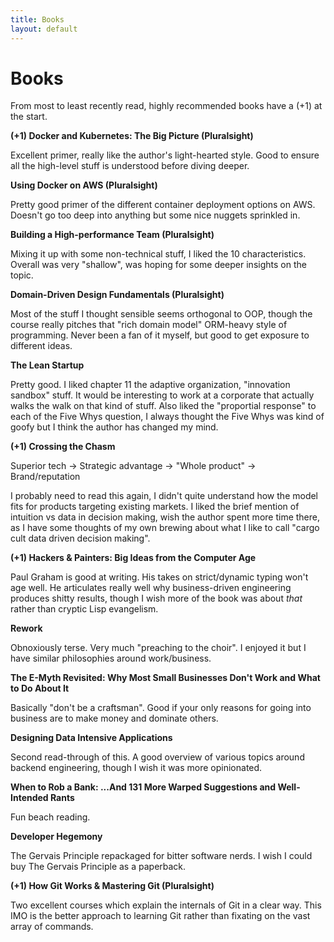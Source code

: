 ```yaml
---
title: Books
layout: default
---
```


# Books

From most to least recently read, highly recommended books have a (+1) at the start.

**(+1) Docker and Kubernetes: The Big Picture (Pluralsight)**

Excellent primer, really like the author's light-hearted style. Good to ensure all the high-level stuff is understood before diving deeper.

**Using Docker on AWS (Pluralsight)**

Pretty good primer of the different container deployment options on AWS. Doesn't go too deep into anything but some nice nuggets sprinkled in.

**Building a High-performance Team (Pluralsight)**

Mixing it up with some non-technical stuff, I liked the 10 characteristics. Overall was very "shallow", was hoping for some
deeper insights on the topic.

**Domain-Driven Design Fundamentals (Pluralsight)**

Most of the stuff I thought sensible seems orthogonal to OOP, though the course really pitches that "rich domain model" ORM-heavy
style of programming. Never been a fan of it myself, but good to get exposure to different ideas.

**The Lean Startup**

Pretty good. I liked chapter 11 the adaptive organization, "innovation sandbox" stuff. It would be interesting to work at a corporate that actually walks the walk on that kind of stuff. Also liked the "proportial response" to each of the Five Whys question, I always thought the Five Whys was kind of goofy but I think the author has changed my mind.

**(+1) Crossing the Chasm**

Superior tech -> Strategic advantage -> "Whole product" -> Brand/reputation

I probably need to read this again, I didn't quite understand how the model fits for products targeting existing markets. I liked the brief mention of intuition vs data in decision making, wish the author spent more time there, as I have some thoughts of my own brewing about what I like to call "cargo cult data driven decision making".

**(+1) Hackers & Painters: Big Ideas from the Computer Age**

Paul Graham is good at writing. His takes on strict/dynamic typing won't age well. He articulates really well why business-driven engineering produces shitty results, though I wish more of the book was about *that* rather than cryptic Lisp evangelism.

**Rework**

Obnoxiously terse. Very much "preaching to the choir". I enjoyed it but I have similar philosophies around work/business.

**The E-Myth Revisited: Why Most Small Businesses Don't Work and What to Do About It**

Basically "don't be a craftsman". Good if your only reasons for going into business are to make money and dominate others.

**Designing Data Intensive Applications**

Second read-through of this. A good overview of various topics around backend engineering, though I wish it was more opinionated.

**When to Rob a Bank: ...And 131 More Warped Suggestions and Well-Intended Rants**

Fun beach reading.

**Developer Hegemony**

The Gervais Principle repackaged for bitter software nerds. I wish I could buy The Gervais Principle as a paperback.

**(+1) How Git Works & Mastering Git (Pluralsight)**

Two excellent courses which explain the internals of Git in a clear way. This IMO is the better approach to learning Git rather than fixating on the vast array of commands.
